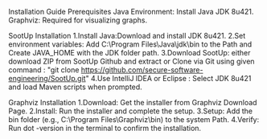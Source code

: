 Installation Guide
Prerequisites
Java Environment: Install Java JDK 8u421.
Graphviz: Required for visualizing graphs.

SootUp Installation
 1.Install Java:Download and install JDK 8u421.
 2.Set environment variables: Add C:\Program Files\Java\jdk\bin to the Path and Create JAVA_HOME with the JDK folder path.
 3.Download SootUp: either download ZIP from SootUp Github and extract or Clone via Git using given command : "git clone https://github.com/secure-software-engineering/SootUp.git"
 4.Use IntelliJ IDEA or Eclipse : Select JDK 8u421 and load Maven scripts when prompted.

Graphviz Installation
 1.Download: Get the installer from Graphviz Download Page.
 2.Install: Run the installer and complete the setup.
 3.Setup: Add the bin folder (e.g., C:\Program Files\Graphviz\bin) to the system Path.
 4.Verify: Run dot -version in the terminal to confirm the installation.
